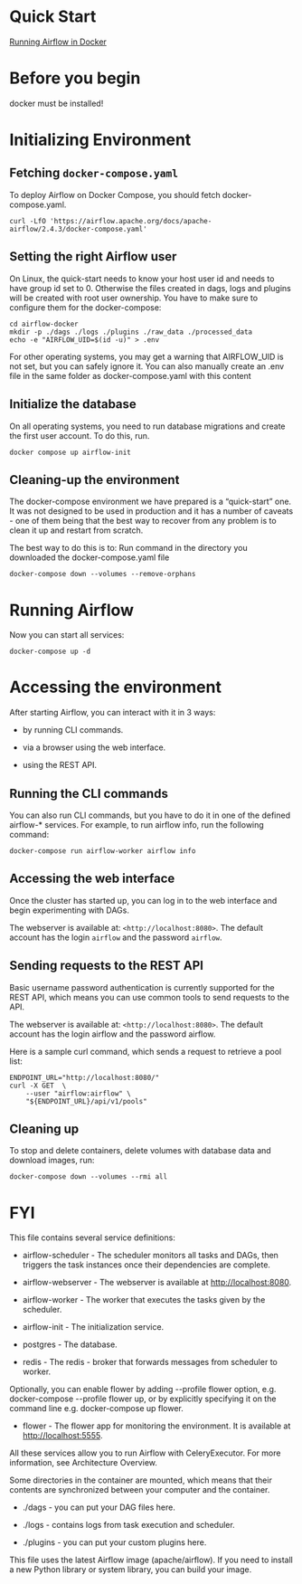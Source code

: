 # Quick Start
[Running Airflow in Docker](https://airflow.apache.org/docs/apache-airflow/stable/howto/docker-compose/index.html)

# Before you begin
docker must be installed!

# Initializing Environment

## Fetching `docker-compose.yaml`

To deploy Airflow on Docker Compose, you should fetch docker-compose.yaml.
```
curl -LfO 'https://airflow.apache.org/docs/apache-airflow/2.4.3/docker-compose.yaml'
```

## Setting the right Airflow user

On Linux, the quick-start needs to know your host user id and needs to have group id set to 0. Otherwise the files created in dags, logs and plugins will be created with root user ownership. You have to make sure to configure them for the docker-compose:
```
cd airflow-docker
mkdir -p ./dags ./logs ./plugins ./raw_data ./processed_data
echo -e "AIRFLOW_UID=$(id -u)" > .env
```
For other operating systems, you may get a warning that AIRFLOW_UID is not set, but you can safely ignore it. You can also manually create an .env file in the same folder as docker-compose.yaml with this content

## Initialize the database
On all operating systems, you need to run database migrations and create the first user account. To do this, run.
```
docker compose up airflow-init
```

## Cleaning-up the environment
The docker-compose environment we have prepared is a “quick-start” one. It was not designed to be used in production and it has a number of caveats - one of them being that the best way to recover from any problem is to clean it up and restart from scratch.

The best way to do this is to:
Run command in the directory you downloaded the docker-compose.yaml file
```
docker-compose down --volumes --remove-orphans 
```


# Running Airflow
Now you can start all services:
```
docker-compose up -d
```

# Accessing the environment
After starting Airflow, you can interact with it in 3 ways:

 - by running CLI commands.

 - via a browser using the web interface.

 - using the REST API.


## Running the CLI commands
You can also run CLI commands, but you have to do it in one of the defined airflow-* services. For example, to run airflow info, run the following command:

```
docker-compose run airflow-worker airflow info
```

## Accessing the web interface
Once the cluster has started up, you can log in to the web interface and begin experimenting with DAGs.

The webserver is available at: `<http://localhost:8080>`. The default account has the login `airflow` and the password `airflow`.


## Sending requests to the REST API
Basic username password authentication is currently supported for the REST API, which means you can use common tools to send requests to the API.

The webserver is available at: `<http://localhost:8080>`. The default account has the login airflow and the password airflow.

Here is a sample curl command, which sends a request to retrieve a pool list:
```
ENDPOINT_URL="http://localhost:8080/"
curl -X GET  \
    --user "airflow:airflow" \
    "${ENDPOINT_URL}/api/v1/pools"
```

## Cleaning up
To stop and delete containers, delete volumes with database data and download images, run:

```
docker-compose down --volumes --rmi all
```

# FYI
This file contains several service definitions:

 - airflow-scheduler - The scheduler monitors all tasks and DAGs, then triggers the task instances once their dependencies are complete.

 - airflow-webserver - The webserver is available at <http://localhost:8080>.

 - airflow-worker - The worker that executes the tasks given by the scheduler.

 - airflow-init - The initialization service.

 - postgres - The database.

 - redis - The redis - broker that forwards messages from scheduler to worker.

Optionally, you can enable flower by adding --profile flower option, e.g. docker-compose --profile flower up, or by explicitly specifying it on the command line e.g. docker-compose up flower.

 - flower - The flower app for monitoring the environment. It is available at <http://localhost:5555>.

All these services allow you to run Airflow with CeleryExecutor. For more information, see Architecture Overview.

Some directories in the container are mounted, which means that their contents are synchronized between your computer and the container.

 - ./dags - you can put your DAG files here.

 - ./logs - contains logs from task execution and scheduler.

 - ./plugins - you can put your custom plugins here.

This file uses the latest Airflow image (apache/airflow). If you need to install a new Python library or system library, you can build your image.
